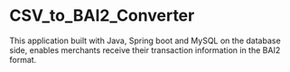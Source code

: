 # CSV_to_BAI2_Converter
This application built with Java, Spring boot and MySQL on the database side, enables merchants receive their transaction information in the BAI2 format.
